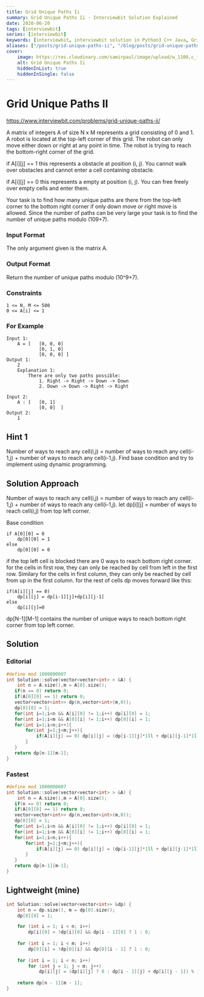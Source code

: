 ```yaml
---
title: Grid Unique Paths Ii
summary: Grid Unique Paths Ii - Interviewbit Solution Explained
date: 2020-06-20
tags: [interviewbit]
series: [interviewbit]
keywords: [interviewbit, interviewbit solution in Python3 C++ Java, Grid Unique Paths Ii solution]
aliases: ["/posts/grid-unique-paths-ii", "/blog/posts/grid-unique-paths-ii", "/grid-unique-paths-ii"]
cover:
    image: https://res.cloudinary.com/samirpaul/image/upload/w_1100,c_fit,co_rgb:FFFFFF,l_text:Arial_70_bold:Grid Unique Paths Ii - Solution Explained/problem-solving.webp
    alt: Grid Unique Paths Ii
    hiddenInList: true
    hiddenInSingle: false
---
```


# Grid Unique Paths II

https://www.interviewbit.com/problems/grid-unique-paths-ii/


A matrix of integers A of size N x M represents a grid consisting of 0 and 1.
A robot is located at the top-left corner of this grid.
The robot can only move either down or right at any point in time.
The robot is trying to reach the bottom-right corner of the grid.

if A[i][j] == 1 this represents a obstacle at position (i, j). You cannot walk over obstacles and 
cannot enter a cell containing obstacle.

if A[i][j] == 0 this represents a empty at position (i, j). You can free freely over empty cells and enter them.

Your task is to find how many unique paths are there from the top-left corner to the bottom right corner 
if only down move or right move is allowed.
Since the number of paths can be very large your task is to find the number of unique paths modulo (109+7).

### Input Format

The only argument given is the matrix A.

### Output Format

Return the number of unique paths modulo (10^9+7).

### Constraints

```
1 <= N, M <= 500
0 <= A[i] <= 1
```

### For Example
```
Input 1:
    A = [   [0, 0, 0]
            [0, 1, 0]
            [0, 0, 0] ]
Output 1:
    2
    Explanation 1:
        There are only two paths possible:
            1. Right -> Right -> Down -> Down
            2. Down -> Down -> Right -> Right

Input 2:
    A : [   [0, 1]
            [0, 0]  ]
Output 2:
    1
```

## Hint 1
Number of ways to reach any cell(i,j) = number of ways to reach any cell(i-1,j) + number of ways to reach any cell(i-1,j).
Find base condition and try to implement using dynamic programming.

## Solution Approach

Number of ways to reach any cell(i,j) = number of ways to reach any cell(i-1,j) + number of ways to reach any cell(i-1,j).
let dp[i][j] = number of ways to reach cell(i,j) from top left corner.

Base condition
```
if A[0][0] = 0
    dp[0][0] = 1
else 
    dp[0][0] = 0
```

if the top left cell is blocked there are 0 ways to reach bottom right corner.
for the cells in first row, they can only be reached by cell from left in the first row.
Similary for the cells in first column, they can only be reached by cell from up in the first column.
for the rest of cells dp moves forward like this:

```
if(A[i][j] == 0)
    dp[i][j] = dp[i-1][j]+dp[i][j-1]
else
    dp[i][j]=0
```

dp[N-1][M-1] contains the number of unique ways to reach bottom right corner from top left corner.

## Solution
### Editorial
```cpp
#define mod 1000000007
int Solution::solve(vector<vector<int> > &A) {
    int n = A.size(),m = A[0].size();
   if(n == 0) return 0;
   if(A[0][0] == 1) return 0;
   vector<vector<int>> dp(n,vector<int>(m,0));
   dp[0][0] = 1;
   for(int i=1;i<n && A[i][0] != 1;i++) dp[i][0] = 1;
   for(int i=1;i<m && A[0][i] != 1;i++) dp[0][i] = 1;
   for(int i=1;i<n;i++){
       for(int j=1;j<m;j++){
           if(A[i][j] == 0) dp[i][j] = (dp[i-1][j]*1ll + dp[i][j-1]*1ll)%mod;
       }
   }
   return dp[n-1][m-1];
}
```
### Fastest
```cpp
#define mod 1000000007
int Solution::solve(vector<vector<int> > &A) {
    int n = A.size(),m = A[0].size();
   if(n == 0) return 0;
   if(A[0][0] == 1) return 0;
   vector<vector<int>> dp(n,vector<int>(m,0));
   dp[0][0] = 1;
   for(int i=1;i<n && A[i][0] != 1;i++) dp[i][0] = 1;
   for(int i=1;i<m && A[0][i] != 1;i++) dp[0][i] = 1;
   for(int i=1;i<n;i++){
       for(int j=1;j<m;j++){
           if(A[i][j] == 0) dp[i][j] = (dp[i-1][j]*1ll + dp[i][j-1]*1ll)%mod;
       }
   }
   return dp[n-1][m-1];
}
```

## Lightweight (mine)
```cpp
int Solution::solve(vector<vector<int>> &dp) {
    int n = dp.size(), m = dp[0].size();
    dp[0][0] = 1;

    for (int i = 1; i < n; i++)
        dp[i][0] = !dp[i][0] && dp[i - 1][0] ? 1 : 0;
        
    for (int i = 1; i < m; i++)
        dp[0][i] = !dp[0][i] && dp[0][i - 1] ? 1 : 0;
        
    for (int i = 1; i < n; i++)
        for (int j = 1; j < m; j++)
            dp[i][j] = (dp[i][j] ? 0 : dp[i - 1][j] + dp[i][j - 1]) % 1000000007;
            
    return dp[n - 1][m - 1];
}
```
